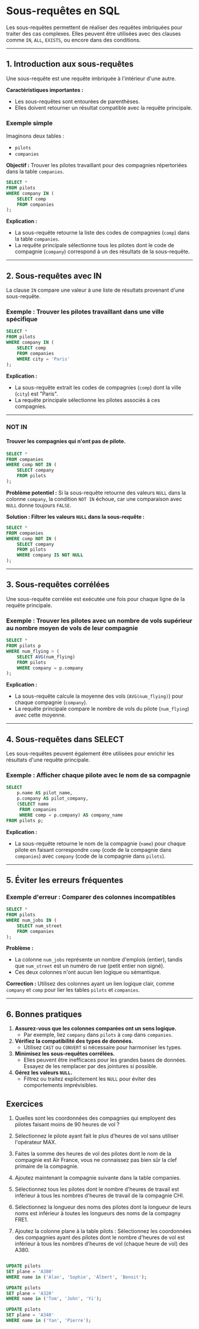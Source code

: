 # **Sous-requêtes en SQL**

Les sous-requêtes permettent de réaliser des requêtes imbriquées pour traiter des cas complexes. Elles peuvent être utilisées avec des clauses comme `IN`, `ALL`, `EXISTS`, ou encore dans des conditions.  

---

## **1. Introduction aux sous-requêtes**

Une sous-requête est une requête imbriquée à l'intérieur d'une autre.  

**Caractéristiques importantes :**  
- Les sous-requêtes sont entourées de parenthèses.  
- Elles doivent retourner un résultat compatible avec la requête principale.  

### **Exemple simple**  

Imaginons deux tables :  
- `pilots`
- `companies` 

**Objectif :** Trouver les pilotes travaillant pour des compagnies répertoriées dans la table `companies`.  

```sql
SELECT * 
FROM pilots 
WHERE company IN (
    SELECT comp 
    FROM companies
);
```

**Explication :**  
- La sous-requête retourne la liste des codes de compagnies (`comp`) dans la table `companies`.
- La requête principale sélectionne tous les pilotes dont le code de compagnie (`company`) correspond à un des résultats de la sous-requête.

---

## **2. Sous-requêtes avec IN**

La clause `IN` compare une valeur à une liste de résultats provenant d'une sous-requête.  

### **Exemple : Trouver les pilotes travaillant dans une ville spécifique**

```sql
SELECT * 
FROM pilots 
WHERE company IN (
    SELECT comp 
    FROM companies 
    WHERE city = 'Paris'
);
```

**Explication :**  
- La sous-requête extrait les codes de compagnies (`comp`) dont la ville (`city`) est "Paris".
- La requête principale sélectionne les pilotes associés à ces compagnies.

---

### **NOT IN**

#### Trouver les compagnies qui n'ont pas de pilote.  

```sql
SELECT * 
FROM companies 
WHERE comp NOT IN (
    SELECT company 
    FROM pilots
);
```

**Problème potentiel :** Si la sous-requête retourne des valeurs `NULL` dans la colonne `company`, la condition `NOT IN` échoue, car une comparaison avec `NULL` donne toujours `FALSE`.  

**Solution : Filtrer les valeurs `NULL` dans la sous-requête :**  

```sql
SELECT * 
FROM companies 
WHERE comp NOT IN (
    SELECT company 
    FROM pilots 
    WHERE company IS NOT NULL
);
```

---

## **3. Sous-requêtes corrélées**

Une sous-requête corrélée est exécutée une fois pour chaque ligne de la requête principale.  

### **Exemple : Trouver les pilotes avec un nombre de vols supérieur au nombre moyen de vols de leur compagnie**

```sql
SELECT * 
FROM pilots p
WHERE num_flying > (
    SELECT AVG(num_flying) 
    FROM pilots 
    WHERE company = p.company
);
```

**Explication :**  
- La sous-requête calcule la moyenne des vols (`AVG(num_flying)`) pour chaque compagnie (`company`).
- La requête principale compare le nombre de vols du pilote (`num_flying`) avec cette moyenne.

---

## **4. Sous-requêtes dans SELECT**

Les sous-requêtes peuvent également être utilisées pour enrichir les résultats d'une requête principale.  

### **Exemple : Afficher chaque pilote avec le nom de sa compagnie**

```sql
SELECT 
    p.name AS pilot_name,
    p.company AS pilot_company,
    (SELECT name 
     FROM companies 
     WHERE comp = p.company) AS company_name
FROM pilots p;
```

**Explication :**  
- La sous-requête retourne le nom de la compagnie (`name`) pour chaque pilote en faisant correspondre `comp` (code de la compagnie dans `companies`) avec `company` (code de la compagnie dans `pilots`).

---

## **5. Éviter les erreurs fréquentes**

### **Exemple d'erreur : Comparer des colonnes incompatibles**  

```sql
SELECT * 
FROM pilots 
WHERE num_jobs IN (
    SELECT num_street 
    FROM companies
);
```

**Problème :**  
- La colonne `num_jobs` représente un nombre d'emplois (entier), tandis que `num_street` est un numéro de rue (petit entier non signé).
- Ces deux colonnes n'ont aucun lien logique ou sémantique.

**Correction :** Utilisez des colonnes ayant un lien logique clair, comme `company` et `comp` pour lier les tables `pilots` et `companies`.  

---

## **6. Bonnes pratiques**

1. **Assurez-vous que les colonnes comparées ont un sens logique.**
   - Par exemple, liez `company` dans `pilots` à `comp` dans `companies`.
2. **Vérifiez la compatibilité des types de données.**
   - Utilisez `CAST` ou `CONVERT` si nécessaire pour harmoniser les types.
3. **Minimisez les sous-requêtes corrélées.**
   - Elles peuvent être inefficaces pour les grandes bases de données. Essayez de les remplacer par des jointures si possible.
4. **Gérez les valeurs `NULL`.**
   - Filtrez ou traitez explicitement les `NULL` pour éviter des comportements imprévisibles.


## Exercices

1.  Quelles sont les coordonnées des compagnies qui employent des pilotes faisant moins de 90 heures de vol ?

2. Sélectionnez le pilote ayant fait le plus d'heures de vol sans utiliser l'opérateur MAX.

3. Faites la somme des heures de vol des pilotes dont le nom de la compagnie est Air France, vous ne connaissez pas bien sûr la clef primaire de la compagnie.

4. Ajoutez maintenant la compagnie suivante dans la table companies.

5. Sélectionnez tous les pilotes dont le nombre d'heures de travail est inférieur à tous les nombres d'heures de travail de la compagnie CHI.

6. Sélectionnez la longueur des noms des pilotes dont la longueur de leurs noms est inférieur à toutes les longueurs des noms de la compagny FRE1.

7. Ajoutez la colonne plane à la table pilots :
Sélectionnez les coordonnées des compagnies ayant des pilotes dont le nombre d'heures de vol est inférieur à tous les nombres d'heures de vol (chaque heure de vol) des A380.

```sql

UPDATE pilots
SET plane = 'A380'
WHERE name in ('Alan', 'Sophie', 'Albert', 'Benoit');

UPDATE pilots
SET plane = 'A320'
WHERE name in ('Tom', 'John', 'Yi');

UPDATE pilots
SET plane = 'A340'
WHERE name in ('Yan', 'Pierre');
```